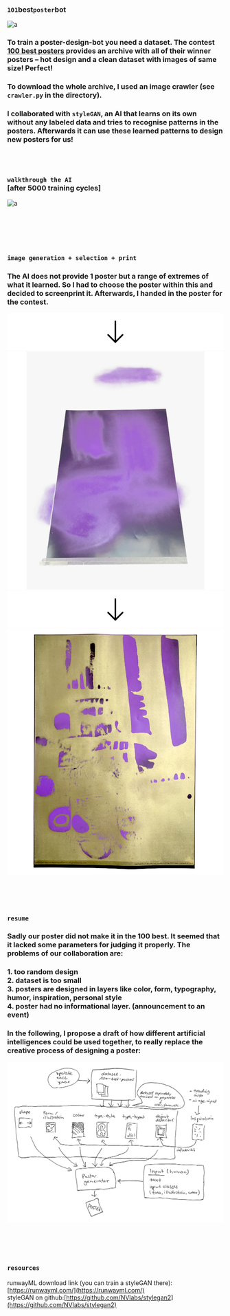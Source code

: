 ### `101`best`poster`bot

![a](img/poster-archive-1.gif)

### To train a poster-design-bot you need a dataset. The contest [100 best posters](https://100-beste-plakate.de/) provides an archive with all of their winner posters – hot design and a clean dataset with images of same size! Perfect!
### To download the whole archive, I used an image crawler (see `crawler.py` in the directory).


### I collaborated with `styleGAN`, an AI that learns on its own without any labeled data and tries to recognise patterns in the posters. Afterwards it can use these learned patterns to design new posters for us!  
<br><br>

### `walkthrough the AI` <br> [after 5000 training cycles]
![a](img/poster-03.gif)    
<br><br><br><br><br>


### `image generation + selection + print`
### The AI does not provide 1 poster but a range of extremes of what it learned. So I had to choose the poster within this and decided to screenprint it. Afterwards, I handed in the poster for the contest. 


![a](img/arrow-down-3.jpg)   
![a](img/IMG_1021.jpg)   
![a](img/arrow-down-3.jpg)   
![a](img/IMG_1076-2.jpg)


<br><br><br>


### `resume`   
### Sadly our poster did not make it in the 100 best. It seemed that it lacked some parameters for judging it properly. The problems of our collaboration are:   
### 1. too random design <br>2. dataset is too small <br>3. posters are designed in layers like color, form, typography, humor, inspiration, personal style <br>4. poster had no informational layer. (announcement to an event)
### In the following, I propose a draft of how different artificial intelligences could be used together, to really replace the creative process of designing a poster:
![a](img/proposal-poster-bot.png)
<br><br><br><br><br>


### `resources`
runwayML download link (you can train a styleGAN there): [https://runwayml.com/](https://runwayml.com/)<br>
styleGAN on github:[https://github.com/NVlabs/stylegan2](https://github.com/NVlabs/stylegan2)
